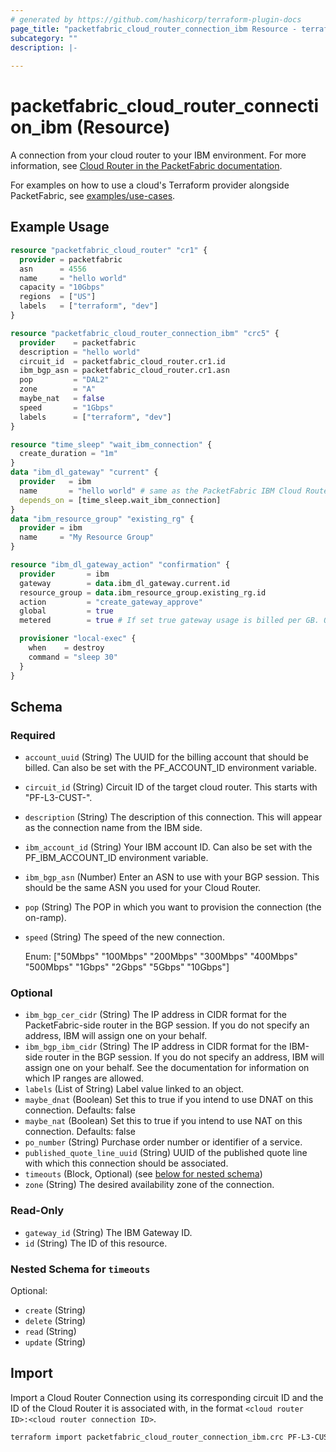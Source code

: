 ```yaml
---
# generated by https://github.com/hashicorp/terraform-plugin-docs
page_title: "packetfabric_cloud_router_connection_ibm Resource - terraform-provider-packetfabric"
subcategory: ""
description: |-
  
---
```


# packetfabric_cloud_router_connection_ibm (Resource)

A connection from your cloud router to your IBM environment. For more information, see [Cloud Router in the PacketFabric documentation](https://docs.packetfabric.com/cr/).

For examples on how to use a cloud's Terraform provider alongside PacketFabric, see [examples/use-cases](https://github.com/PacketFabric/terraform-provider-packetfabric/tree/main/examples/use-cases).

## Example Usage

```terraform
resource "packetfabric_cloud_router" "cr1" {
  provider = packetfabric
  asn      = 4556
  name     = "hello world"
  capacity = "10Gbps"
  regions  = ["US"]
  labels   = ["terraform", "dev"]
}

resource "packetfabric_cloud_router_connection_ibm" "crc5" {
  provider    = packetfabric
  description = "hello world"
  circuit_id  = packetfabric_cloud_router.cr1.id
  ibm_bgp_asn = packetfabric_cloud_router.cr1.asn
  pop         = "DAL2"
  zone        = "A"
  maybe_nat   = false
  speed       = "1Gbps"
  labels      = ["terraform", "dev"]
}

resource "time_sleep" "wait_ibm_connection" {
  create_duration = "1m"
}
data "ibm_dl_gateway" "current" {
  provider   = ibm
  name       = "hello world" # same as the PacketFabric IBM Cloud Router Connection description
  depends_on = [time_sleep.wait_ibm_connection]
}
data "ibm_resource_group" "existing_rg" {
  provider = ibm
  name     = "My Resource Group"
}

resource "ibm_dl_gateway_action" "confirmation" {
  provider       = ibm
  gateway        = data.ibm_dl_gateway.current.id
  resource_group = data.ibm_resource_group.existing_rg.id
  action         = "create_gateway_approve"
  global         = true
  metered        = true # If set true gateway usage is billed per GB. Otherwise, flat rate is charged for the gateway

  provisioner "local-exec" {
    when    = destroy
    command = "sleep 30"
  }
}
```


<!-- schema generated by tfplugindocs -->
## Schema

### Required

- `account_uuid` (String) The UUID for the billing account that should be billed. Can also be set with the PF_ACCOUNT_ID environment variable.
- `circuit_id` (String) Circuit ID of the target cloud router. This starts with "PF-L3-CUST-".
- `description` (String) The description of this connection. This will appear as the connection name from the IBM side.
- `ibm_account_id` (String) Your IBM account ID. Can also be set with the PF_IBM_ACCOUNT_ID environment variable.
- `ibm_bgp_asn` (Number) Enter an ASN to use with your BGP session. This should be the same ASN you used for your Cloud Router.
- `pop` (String) The POP in which you want to provision the connection (the on-ramp).
- `speed` (String) The speed of the new connection.

	Enum: ["50Mbps" "100Mbps" "200Mbps" "300Mbps" "400Mbps" "500Mbps" "1Gbps" "2Gbps" "5Gbps" "10Gbps"]

### Optional

- `ibm_bgp_cer_cidr` (String) The IP address in CIDR format for the PacketFabric-side router in the BGP session. If you do not specify an address, IBM will assign one on your behalf.
- `ibm_bgp_ibm_cidr` (String) The IP address in CIDR format for the IBM-side router in the BGP session. If you do not specify an address, IBM will assign one on your behalf. See the documentation for information on which IP ranges are allowed.
- `labels` (List of String) Label value linked to an object.
- `maybe_dnat` (Boolean) Set this to true if you intend to use DNAT on this connection. Defaults: false
- `maybe_nat` (Boolean) Set this to true if you intend to use NAT on this connection. Defaults: false
- `po_number` (String) Purchase order number or identifier of a service.
- `published_quote_line_uuid` (String) UUID of the published quote line with which this connection should be associated.
- `timeouts` (Block, Optional) (see [below for nested schema](#nestedblock--timeouts))
- `zone` (String) The desired availability zone of the connection.

### Read-Only

- `gateway_id` (String) The IBM Gateway ID.
- `id` (String) The ID of this resource.

<a id="nestedblock--timeouts"></a>
### Nested Schema for `timeouts`

Optional:

- `create` (String)
- `delete` (String)
- `read` (String)
- `update` (String)




## Import

Import a Cloud Router Connection using its corresponding circuit ID and the ID of the Cloud Router it is associated with, in the format `<cloud router ID>:<cloud router connection ID>`.

```bash
terraform import packetfabric_cloud_router_connection_ibm.crc PF-L3-CUST-1700239:PF-L3-CON-2980512
```